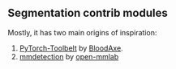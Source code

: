 ## Segmentation contrib modules

Mostly, it has two main origins of inspiration:
1. [PyTorch-Toolbelt](https://github.com/BloodAxe/pytorch-toolbelt) by [BloodAxe](https://github.com/BloodAxe).
2. [mmdetection](https://github.com/open-mmlab/mmdetection) by [open-mmlab](https://github.com/open-mmlab)
